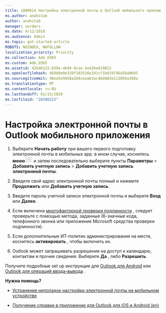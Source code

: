 ```yaml
---
title: 1800014 Настройка электронной почты в Outlook мобильного приложения
ms.author: anahitab
author: anahitab
manager: serdars
ms.date: 4/12/2018
ms.audience: Admin
ms.topic: get-started-article
ROBOTS: NOINDEX, NOFOLLOW
localization_priority: Priority
ms.collection: Adm_O365
ms.custom: Adm_O365
ms.assetid: d2b46122-b59a-4b94-9cae-5e42be819022
ms.openlocfilehash: d69b8e0e338f103516e191cf1bd19746a58a0605
ms.sourcegitcommit: d6ea5e9458a2b8ceaab3ac4bd483e1130b9a398a
ms.translationtype: MT
ms.contentlocale: ru-RU
ms.lasthandoff: 01/15/2019
ms.locfileid: "28308222"
---
```

# <a name="set-up-email-in-the-outlook-mobile-app"></a>Настройка электронной почты в Outlook мобильного приложения

1. Выберите **Начать работу** при вашего первого подготовку электронной почты в мобильных app. в ином случае, коснитесь **меню**![кнопки меню](media/265b9089-9630-42dd-a244-d9a412d8fe47.png) и затем последовательно выберите пункты **Параметры** \> **Добавить учетную запись** \> **Добавить учетную запись электронной почты**. 
    
2. Введите свой адрес электронной почты полный и нажмите **Продолжить** или **Добавить учетную запись**.
    
3. Введите пароль учетной записи электронной почты и выберите **Вход** или **Далее**. 
    
4. Если включена [многофакторной проверки подлинности](https://support.office.com/article/8f0454b2-f51a-4d9c-bcde-2c48e41621c6.aspx) , следует проверьте с помощью метода, заданные (6-значные кода, телефонного звонка или приложение Microsoft средства проверки подлинности). 
    
5. Если дополнительные ИТ-политик администрирования на месте, коснитесь **активировать** , чтобы включить их. 
    
6. Outlook может запрашивать разрешение на доступ к календарю, контактам и прочие сведения. Выберите **Да** , либо **Разрешить**. 
    
Получите подробные set up инструкции для [Outlook для Android](https://support.office.com/article/886db551-8dfa-4fd5-b835-f8e532091872.aspx) или [Outlook для операций ввода-вывода](https://support.office.com/article/b2de2161-cc1d-49ef-9ef9-81acd1c8e234.aspx) . 
  
 **Нужна помощь?**
  
- [Устранение неполадок настройки электронной почты на мобильном устройстве](https://support.office.com/article/a264ef01-9c88-48fb-9285-7017e4f31f02.aspx)
    
- [Получение справки в приложение для Outlook для iOS и Android (en)](https://support.office.com/article/218a22d1-9fa5-4889-b689-de1c63493243.aspx#ID0EAABAAA=Contact_Support)
    

